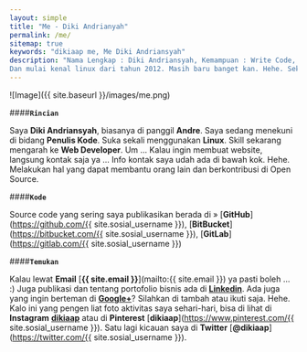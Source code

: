 ```yaml
---
layout: simple
title: "Me - Diki Andrianyah"
permalink: /me/
sitemap: true
keywords: "dikiaap me, Me Diki Andriansyah"
description: "Nama Lengkap : Diki Andriansyah, Kemampuan : Write Code, Web Developer, Networking, Database Engineer, Saya lagi asik di dunia komputer dan penulisan kode. Kenal komputer sejak 2005, saat itu masih suka2nya berbelit-belit dengan Windows. 
Dan mulai kenal linux dari tahun 2012. Masih baru banget kan. Hehe. Sekarang masih berkutik di web development dan meluangkan waktu sebisa mungkin di desktop dan mobile development"
---
```

![Image]({{ site.baseurl }}/images/me.png)

####**`Rincian`**

Saya **Diki Andriansyah**, biasanya di panggil **Andre**. Saya sedang menekuni di bidang **Penulis Kode**.
Suka sekali menggunakan **Linux**.
Skill sekarang mengarah ke **Web Developer**. Um ... Kalau ingin membuat website, langsung kontak saja ya ... Info kontak saya udah ada di bawah kok. Hehe. Melakukan hal yang dapat membantu orang lain dan berkontribusi di Open Source.

####**`Kode`**

Source code yang sering saya publikasikan berada di » 
[**GitHub**](https://github.com/{{  site.sosial_username }}), [**BitBucket**](https://bitbucket.com/{{  site.sosial_username }}), [**GitLab**](https://gitlab.com/{{  site.sosial_username }})

####**`Temukan`**

Kalau lewat **Email** [**{{ site.email }}**](mailto:{{ site.email }}) ya pasti boleh ... :) 
Juga publikasi dan tentang portofolio bisnis ada di [**Linkedin**](https://www.linkedin.com/in/dikiaap/).
Ada juga yang ingin berteman di [**Google+**](https://plus.google.com/u/0/+dikiandriansyahap/about)? Silahkan di tambah atau ikuti saja. Hehe. Kalo ini yang pengen liat foto aktivitas saya sehari-hari, bisa di lihat di **Instagram** [**dikiaap**](https://instagram.com/dikiaap) atau di **Pinterest** [**dikiaap**](https://www.pinterest.com/{{  site.sosial_username }}). Satu lagi kicauan saya di **Twitter** [**@dikiaap**](https://twitter.com/{{  site.sosial_username }}).